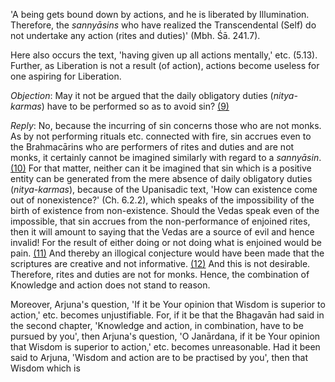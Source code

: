 'A being gets bound down by actions, and he is liberated by Illumination. Therefore, the *sannyāsins* who have realized the Transcendental (Self) do not undertake any action (rites and duties)' (Mbh. Śā. 241.7).

Here also occurs the text, 'having given up all actions mentally,' etc. (5.13). Further, as Liberation is not a result (of action), actions become useless for one aspiring for Liberation.

*Objection*: May it not be argued that the daily obligatory duties (*nitya-karmas*) have to be performed so as to avoid sin? [\(9\)](#page--1-0)

*Reply*: No, because the incurring of sin concerns those who are not monks. As by not performing rituals etc. connected with fire, sin accrues even to the Brahmacārins who are performers of rites and duties and are not monks, it certainly cannot be imagined similarly with regard to a *sannyāsin*. [\(10\)](#page--1-1) For that matter, neither can it be imagined that sin which is a positive entity can be generated from the mere absence of daily obligatory duties (*nitya-karmas*), because of the Upanisadic text, 'How can existence come out of nonexistence?' (Ch. 6.2.2), which speaks of the impossibility of the birth of existence from non-existence. Should the Vedas speak even of the impossible, that sin accrues from the non-performance of enjoined rites, then it will amount to saying that the Vedas are a source of evil and hence invalid! For the result of either doing or not doing what is enjoined would be pain. [\(11\)](#page--1-2) And thereby an illogical conjecture would have been made that the scriptures are creative and not informative. [\(12\)](#page--1-3) And this is not desirable. Therefore, rites and duties are not for monks. Hence, the combination of Knowledge and action does not stand to reason.

Moreover, Arjuna's question, 'If it be Your opinion that Wisdom is superior to action,' etc. becomes unjustifiable. For, if it be that the Bhagavān had said in the second chapter, 'Knowledge and action, in combination, have to be pursued by you', then Arjuna's question, 'O Janārdana, if it be Your opinion that Wisdom is superior to action,' etc. becomes unreasonable. Had it been said to Arjuna, 'Wisdom and action are to be practised by you', then that Wisdom which is